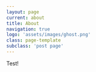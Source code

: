 ```yaml
---
layout: page
current: about
title: About
navigation: true
logo: 'assets/images/ghost.png'
class: page-template
subclass: 'post page'
---
```


Test!